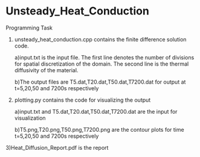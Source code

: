 # Unsteady_Heat_Conduction
Programming Task
1) unsteady_heat_conduction.cpp contains the finite difference solution code.

    a)input.txt is the input file. The first line denotes the number of divisions for spatial discretization of the domain. The second line is the thermal diffusivity of the             material.
  
   b)The output files are T5.dat,T20.dat,T50.dat,T7200.dat for output at t=5,20,50 and 7200s respectively
  
2) plotting.py contains the code for visualizing the output

   a)input.txt and T5.dat,T20.dat,T50.dat,T7200.dat are the input for visualization 
  
   b)T5.png,T20.png,T50.png,T7200.png are the contour plots for time t=5,20,50 and 7200s respectively

3)Heat_Diffusion_Report.pdf is the report
